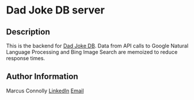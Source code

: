 # Dad Joke DB server

## Description

This is the backend for [Dad Joke DB](https://marcuses101.github.io/dad-jokes).
Data from API calls to Google Natural Language Processing and Bing Image Search are memoized to reduce response times.

## Author Information
Marcus Connolly
[LinkedIn](www.linkedin.com/in/marcus-connolly-web)
[Email](mailto:mnjconnolly@gmail.com)
